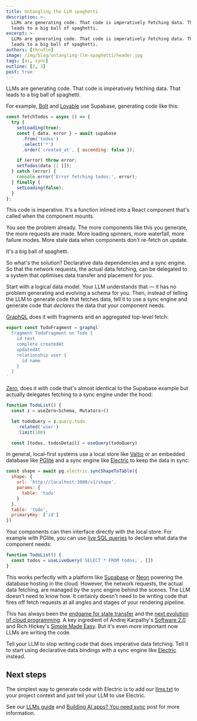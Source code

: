```yaml
---
title: Untangling the LLM spaghetti
description: >-
  LLMs are generating code. That code is imperatively fetching data. That
  leads to a big ball of spaghetti.
excerpt: >-
  LLMs are generating code. That code is imperatively fetching data. That
  leads to a big ball of spaghetti.
authors: [thruflo]
image: /img/blog/untangling-llm-spaghetti/header.jpg
tags: [ai, sync]
outline: [2, 3]
post: true
---
```


LLMs are generating code. That code is imperatively fetching data. That leads to a big ball of spaghetti.

For example, [Bolt](https://bolt.new) and [Lovable](http://lovable.dev) use Supabase, generating code like this:

```js
const fetchTodos = async () => {
  try {
    setLoading(true);
    const { data, error } = await supabase
      .from('todos')
      .select('*')
      .order('created_at', { ascending: false });

    if (error) throw error;
    setTodos(data || []);
  } catch (error) {
    console.error('Error fetching todos:', error);
  } finally {
    setLoading(false);
  }
};
```

This code is imperative. It's a function inlined into a React component that's called when the component mounts.

You see the problem already. The more components like this you generate, the more requests are made. More loading spinners, more waterfall, more failure modes. More stale data when components don't re-fetch on update.

It's a big ball of spaghetti.

So what's the solution? Declarative data dependencies and a sync engine. So that the network requests, the actual data fetching, can be delegated to a system that optimises data transfer and placement for you.

Start with a logical data model. Your LLM understands that &mdash; it has no problem generating and evolving a schema for you. Then, instead of telling the LLM to generate code that fetches data, tell it to use a sync engine and generate code that *declares* the data that your component needs.

[GraphQL](https://relay.dev/docs/tutorial/fragments-1/) does it with fragments and an aggregated top-level fetch:

```js
export const TodoFragment = graphql`
  fragment TodoFragment on Todo {
    id text
    complete createdAt
    updatedAt
    relationship user {
      id name
    }
  }
`
```

[Zero](https://zero.rocicorp.dev/docs/reading-data), does it with code that's almost identical to the Supabase example but actually delegates fetching to a sync engine under the hood:

```js
function TodoList() {
  const z = useZero<Schema, Mutators>()

  let todoQuery = z.query.todo
    .related('user')
    .limit(100)

  const [todos, todosDetail] = useQuery(todoQuery)
```

In general, local-first systems use a local store like [Valtio](https://valtio.dev) or an embedded database like [PGlite](https://pglite.dev) and a sync engine like [Electric](/) to keep the data in sync:

```js
const shape = await pg.electric.syncShapeToTable({
  shape: {
    url: 'http://localhost:3000/v1/shape',
    params: {
      table: 'todo'
    }
  },
  table: 'todo',
  primaryKey: ['id']
})
```

Your components can then interface directly with the local store. For example with PGlite, you can use [live SQL queries](https://pglite.dev/docs/framework-hooks/react#uselivequery) to declare what data the component needs:

```js
function TodoList() {
  const todos = useLiveQuery(`SELECT * FROM todos;`, [])
}
```

This works perfectly with a platform like [Supabase](/docs/integrations/supabase) or [Neon](/docs/integrations/neon) powering the database hosting in the cloud. However, the network requests, the actual data fetching, are managed by the sync engine behind the scenes. The LLM doesn't need to know how. It certainly doesn't need to be writing code that fires off fetch requests at all angles and stages of your rendering pipeline.

This has always been the [endgame for state transfer](/blog/2022/12/16/evolution-state-transfer) and the [next evolution of cloud programming](https://www.cidrdb.org/cidr2021/papers/cidr2021_paper16.pdf). A key ingredient of Andrej Karpathy's [Software 2.0](https://karpathy.medium.com/software-2-0-a64152b37c35) and Rich Hickey's [Simple Made Easy](https://youtu.be/SxdOUGdseq4). But it's even more important now LLMs are writing the code.

Tell your LLM to stop writing code that does imperative data fetching. Tell it to start using declarative data bindings with a sync engine like [Electric](/) instead.

## Next steps

The simplest way to generate code with Electric is to add our [llms.txt](/llms.txt) to your project context and just tell your LLM to use Electric.

See our [LLMs guide](/docs/guides/llms) and [Building AI apps? You need sync](/blog/2025/04/09/building-ai-apps-on-sync) post for more information.

<div class="actions cta-actions page-footer-actions left">
  <div class="action cloud-cta">
    <VPButton
        href="/docs/guides/llms"
        text="LLMs guide"
        theme="brand"
    />
    &nbsp;
    <VPButton
        href="/blog/2025/04/09/building-ai-apps-on-sync"
        text="Building AI apps"
        theme="alt"
    />
  </div>
</div>
